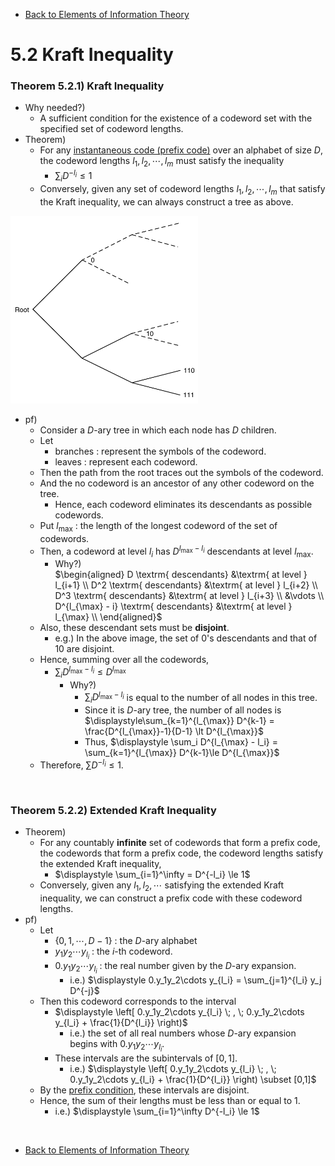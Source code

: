 * [Back to Elements of Information Theory](../../main.md)

# 5.2 Kraft Inequality

### Theorem 5.2.1) Kraft Inequality
- Why needed?)
  - A sufficient condition for the existence of a codeword set with the specified set of codeword lengths.
- Theorem)
  - For any [instantaneous code (prefix code)](../01/note.md#concept-prefix-code-instantaneous-code) over an alphabet of size $`D`$, the codeword lengths $`l_1, l_2, \cdots, l_m`$ must satisfy the inequality
    - $`\displaystyle \sum_i D^{-l_i} \le 1`$
  - Conversely, given any set of codeword lengths $`l_1, l_2, \cdots, l_m`$ that satisfy the Kraft inequality, we can always construct a tree as above.

<img src="images/001.png" width="300px">

- pf)
  - Consider a $`D`$-ary tree in which each node has $`D`$ children.
  - Let 
    - branches : represent the symbols of the codeword.
    - leaves : represent each codeword.
  - Then the path from the root traces out the symbols of the codeword.
  - And the no codeword is an ancestor of any other codeword on the tree.
    - Hence, each codeword eliminates its descendants as possible codewords.
  - Put $`l_{\max}`$ : the length of the longest codeword of the set of codewords.
  - Then, a codeword at level $`l_i`$ has $`D^{l_{\max} - l_i}`$ descendants at level $`l_{\max}`$.
    - Why?)   
      $`\begin{aligned}
        D   \textrm{ descendants} &\textrm{ at level } l_{i+1} \\
        D^2 \textrm{ descendants} &\textrm{ at level } l_{i+2} \\
        D^3 \textrm{ descendants} &\textrm{ at level } l_{i+3} \\
        &\vdots \\
        D^{l_{\max} - i} \textrm{ descendants} &\textrm{ at level } l_{\max} \\
      \end{aligned}`$
  - Also, these descendant sets must be **disjoint**.
    - e.g.) In the above image, the set of $`0`$'s descendants and that of $`10`$ are disjoint.
  - Hence, summing over all the codewords,
    - $`\displaystyle \sum_i D^{l_{\max} - l_i} \le D^{l_{\max}}`$
      - Why?)
        - $`\sum_i D^{l_{\max} - l_i}`$ is equal to the number of all nodes in this tree.
        - Since it is $`D`$-ary tree, the number of all nodes is $`\displaystyle\sum_{k=1}^{l_{\max}} D^{k-1} = \frac{D^{l_{\max}}-1}{D-1} \lt D^{l_{\max}}`$
        - Thus, $`\displaystyle \sum_i D^{l_{\max} - l_i} = \sum_{k=1}^{l_{\max}} D^{k-1}\le D^{l_{\max}}`$
  - Therefore, $`\displaystyle \sum D^{-l_i} \le 1`$.

<br>

### Theorem 5.2.2) Extended Kraft Inequality
- Theorem)
  - For any countably **infinite** set of codewords that form a prefix code, the codewords that form a prefix code, the codeword lengths satisfy the extended Kraft inequality, 
    - $`\displaystyle \sum_{i=1}^\infty = D^{-l_i} \le 1`$
  - Conversely, given any $`l_1, l_2, \cdots`$ satisfying the extended Kraft inequality, we can construct a prefix code with these codeword lengths.
- pf)
  - Let
    - $`\{0,1,\cdots, D-1\}`$ : the $`D`$-ary alphabet
    - $`y_1y_2\cdots y_{l_i}`$ : the $`i`$-th codeword.
    - $`0.y_1y_2\cdots y_{l_i}`$ : the real number given by the $`D`$-ary expansion.
      - i.e.) $`\displaystyle 0.y_1y_2\cdots y_{l_i} = \sum_{j=1}^{l_i} y_j D^{-j}`$
  - Then this codeword corresponds to the interval
    - $`\displaystyle \left[ 0.y_1y_2\cdots y_{l_i} \; , \; 0.y_1y_2\cdots y_{l_i} + \frac{1}{D^{l_i}} \right)`$
      - i.e.) the set of all real numbers whose $`D`$-ary expansion begins with $`0.y_1y_2\cdots y_{l_i}`$.
    - These intervals are the subintervals of $`[0,1]`$.
      - i.e.) $`\displaystyle \left[ 0.y_1y_2\cdots y_{l_i} \; , \; 0.y_1y_2\cdots y_{l_i} + \frac{1}{D^{l_i}} \right) \subset [0,1]`$
  - By the [prefix condition](../01/note.md#concept-prefix-code-instantaneous-code), these intervals are disjoint.
  - Hence, the sum of their lengths must be less than or equal to $`1`$.
    - i.e.) $`\displaystyle \sum_{i=1}^\infty D^{-l_i} \le 1`$


<br>

* [Back to Elements of Information Theory](../../main.md)